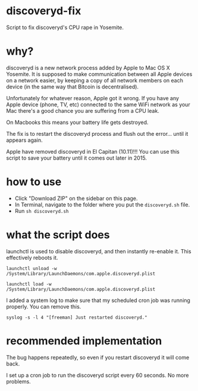 # discoveryd-fix
Script to fix discoveryd's CPU rape in Yosemite.

# why?
discoveryd is a new network process added by Apple to Mac OS X Yosemite. It is supposed to make communication between all Apple devices on a network easier, by keeping a copy of all network members on each device (in the same way that Bitcoin is decentralised).

Unfortunately for whatever reason, Apple got it wrong. If you have any Apple device (phone, TV, etc) connected to the same WiFi network as your Mac there's a good chance you are suffering from a CPU leak.

On Macbooks this means your battery life gets destroyed.

The fix is to restart the discoveryd process and flush out the error... until it appears again.

Apple have removed discoveryd in El Capitan (10.11)!!! You can use this script to save your battery until it comes out later in 2015.

# how to use
- Click "Download ZIP" on the sidebar on this page.
- In Terminal, navigate to the folder where you put the `discoveryd.sh` file.
- Run `sh discoveryd.sh`

# what the script does
launchctl is used to disable discoveryd, and then instantly re-enable it. This effectively reboots it.

`launchctl unload -w /System/Library/LaunchDaemons/com.apple.discoveryd.plist`

`launchctl load -w /System/Library/LaunchDaemons/com.apple.discoveryd.plist`

I added a system log to make sure that my scheduled cron job was running properly. You can remove this.

`syslog -s -l 4 "[freeman] Just restarted discoveryd."`

# recommended implementation

The bug happens repeatedly, so even if you restart discoveryd it will come back.

I set up a cron job to run the discoveryd script every 60 seconds. No more problems.
